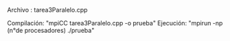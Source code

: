 
Archivo : tarea3Paralelo.cpp

Compilación: "mpiCC tarea3Paralelo.cpp -o prueba"
Ejecución: "mpirun -np (n°de procesadores) ./prueba"


